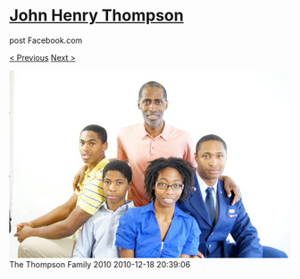 # [John Henry Thompson](../README.md)
post Facebook.com

[< Previous](2010-12-18-42.md) [Next >](2009-12-31-2.md)

[![](../media/2010-12-18/Fam-2010-The-Thompson-Family-2010.jpg)](../README.md)
The Thompson Family 2010
2010-12-18 20:39:06